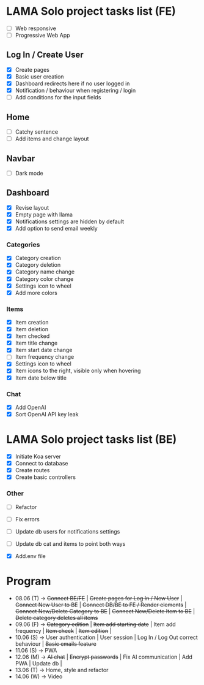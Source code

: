 # LAMA Solo project tasks list (FE)
- [ ] Web responsive
- [ ] Progressive Web App
## Log In / Create User
- [x] Create pages
- [x] Basic user creation
- [x] Dashboard redirects here if no user logged in
- [x] Notification / behaviour when registering / login
- [ ] Add conditions for the input fields
## Home
- [ ] Catchy sentence
- [ ] Add items and change layout
## Navbar
- [ ] Dark mode
## Dashboard
- [x] Revise layout
- [x] Empty page with llama
- [x] Notifications settings are hidden by default
- [x] Add option to send email weekly
### Categories
- [x] Category creation
- [x] Category deletion
- [x] Category name change
- [x] Category color change
- [x] Settings icon to wheel
- [x] Add more colors
### Items
- [x] Item creation
- [x] Item deletion
- [x] Item checked
- [x] Item title change
- [x] Item start date change
- [ ] Item frequency change
- [x] Settings icon to wheel
- [x] Item icons to the right, visible only when hovering
- [x] Item date below title
### Chat
- [x] Add OpenAI 
- [x] Sort OpenAI API key leak
# LAMA Solo project tasks list (BE)
- [x] Initiate Koa server
- [x] Connect to database
- [x] Create routes
- [x] Create basic controllers

### Other
- [ ] Refactor
- [ ] Fix errors
- [ ] Update db users for notifications settings
- [ ] Update db cat and items to point both ways
- [x] Add.env file 


# Program
- 08.06 (T) -> ~~Connect BE/FE~~ |
~~Create pages for Log In / New User~~ |
~~Connect New User to BE~~ |
~~Connect DB/BE to FE / Render elements~~ |
~~Connect New/Delete Category to BE~~ |
~~Connect New/Delete Item to BE~~ |
~~Delete category deletes all items~~
- 09.06 (F) -> ~~Category edition~~ |
~~Item add starting date~~ |
Item add frequency |
~~Item check~~ |
~~Item edition~~ |
- 10.06 (S) -> User authentication |
User session |
Log In / Log Out correct behaviour |
~~Basic emails feature~~
- 11.06 (S) -> PWA
- 12.06 (M) -> ~~AI chat~~  |
~~Encrypt passwords~~ |
Fix AI communication |
Add PWA |
Update db |
- 13.06 (T) -> Home, style and refactor
- 14.06 (W) -> Video